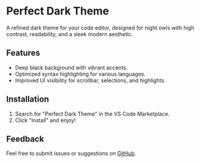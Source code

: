 # Perfect Dark Theme

A refined dark theme for your code editor, designed for night owls with high contrast, readability, and a sleek modern aesthetic.

## Features

- Deep black background with vibrant accents.
- Optimized syntax highlighting for various languages.
- Improved UI visibility for scrollbar, selections, and highlights.

## Installation

1. Search for "Perfect Dark Theme" in the VS Code Marketplace.
2. Click "Install" and enjoy!

## Feedback

Feel free to submit issues or suggestions on [GitHub](https://github.com/heygourab/perfect_dark_theme).
